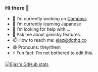 ### Hi there 👋

- 🔭 I’m currently working on [Compass](https://compass.ceccun.com/)
- 🌱 I’m currently learning Japanese
- 🤔 I’m looking for help with ...
- 💬 Ask me about gimicky features.
- 📫 How to reach me: ejaz@dothq.co
- 😄 Pronouns: they/them
- ⚡ Fun fact: I'm not bothered to edit this.

[![Ejaz's GitHub stats](https://github-readme-stats.vercel.app/api?username=ejaz4)](https://github.com/anuraghazra/github-readme-stats)
